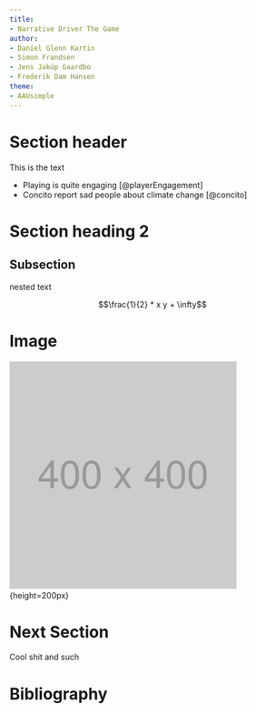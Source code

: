```yaml
---
title:
- Narrative Driver The Game
author:
- Daniel Glenn Kartin
- Simon Frandsen
- Jens Jakúp Gaardbo
- Frederik Dam Hansen
theme:
- AAUsimple
---
```


# Section header

This is the text

- Playing is quite engaging [@playerEngagement]
- Concito report sad people about climate change [@concito]

# Section heading 2

## Subsection
nested text

$$\frac{1}{2} * x y + \infty$$

# Image
![Image of aau beamer](graphics/placeholder.png){height=200px}



# Next Section

Cool shit and such

# Bibliography

